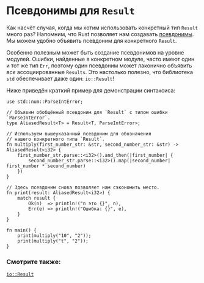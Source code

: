# Псевдонимы для `Result`

Как насчёт случая, когда мы хотим использовать конкретный тип `Result` много раз?
Напомним, что Rust позволяет нам создавать [псевдонимы][typealias]. Мы можем
удобно объявить псевдоним для конкретного `Result`.

Особенно полезным может быть создание псевдонимов на уровне модулей. Ошибки,
найденные в конкретном модуле, часто имеют один и тот же тип `Err`, поэтому один
псевдоним может лаконично объявить *все* ассоциированные `Results`.
Это настолько полезно, что библиотека `std` обеспечивает даже один: `io::Result`!

Ниже приведён краткий пример для демонстрации синтаксиса:

```rust,editable
use std::num::ParseIntError;

// Объявим обобщённый псевдоним для `Result` с типом ошибки `ParseIntError`.
type AliasedResult<T> = Result<T, ParseIntError>;

// Используем вышеуказанный псевдоним для обозначения
// нашего конкретного типа `Result`.
fn multiply(first_number_str: &str, second_number_str: &str) -> AliasedResult<i32> {
    first_number_str.parse::<i32>().and_then(|first_number| {
        second_number_str.parse::<i32>().map(|second_number| first_number * second_number)
    })
}

// Здесь псевдоним снова позволяет нам сэкономить место.
fn print(result: AliasedResult<i32>) {
    match result {
        Ok(n)  => println!("n это {}", n),
        Err(e) => println!("Ошибка: {}", e),
    }
}

fn main() {
    print(multiply("10", "2"));
    print(multiply("t", "2"));
}
```

### Смотрите также:

[`io::Result`][io_result]

[typealias]: types/alias.html
[io_result]: https://doc.rust-lang.org/std/io/type.Result.html
